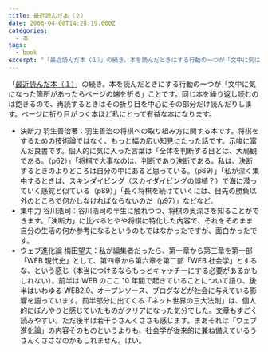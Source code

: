 ```yaml
---
title: 最近読んだ本（２）
date: 2006-04-08T14:28:19.000Z
categories:
  - 本
tags:
  - book
excerpt: "「最近読んだ本（１）」の続き。本を読んだときにする行動の一つが「文中に気になった箇所があったらページの端を折る」ことです。同じ本を繰り返し読むのは飽きるので、再読するときはその折り目を中心にその部分だけ読んだりします。ページに折り目がつく本ほど私にとって有益な本になります。"
---
```


「[最近読んだ本（１）](http://memolog.jp/archives/2006/04/001010.html)」の続き。本を読んだときにする行動の一つが「文中に気になった箇所があったらページの端を折る」ことです。同じ本を繰り返し読むのは飽きるので、再読するときはその折り目を中心にその部分だけ読んだりします。ページに折り目がつく本ほど私にとって有益な本になります。

- [](http://www.amazon.co.jp/exec/obidos/ASIN/4047100080/ref=nosim/yutakayamaguc-22) 決断力 羽生善治著：羽生善治の将棋への取り組み方に関する本です。将棋をするための技術論ではなく、もっと幅の広い知見にたった話です。示唆に富んだ良書です。個人的に気に入った言葉は「全体を判断する目とは、大局観である。（p62）」「将棋で大事なのは、判断であり決断である。私は、決断するときのよりどころは自分の中にあると思っている。（p69）」「私が深く集中するときは、スキンダイビング（スカイダイビングの誤植？）で海に潜っていく感覚と似ている（p89）」「長く将棋を続けていくには、目先の勝負以外のところで何かしなければならないのだ（p97）」などなど。
- [](http://www.amazon.co.jp/exec/obidos/ASIN/4047040118/ref=nosim/yutakayamaguc-22)集中力 谷川浩司：谷川浩司の半生に触れつつ、将棋の奥深さを知ることができます。「決断力」に比べるとやや将棋に特化した内容で、それをそのまま自分の生活の何か参考になるというのもではなかったですが、面白かったです。
- [](http://www.amazon.co.jp/exec/obidos/ASIN/4480062858/ref=nosim/yutakayamaguc-22)ウェブ進化論 梅田望夫：私が編集者だったら、第一章から第三章を第一部「WEB 現代史」として、第四章から第六章を第二部「WEB 社会学」とするな、という感じ（本当につけるならもっとキャッチーにする必要があるかもしれない）。前半は WEB のここ 10 年間で起きていることについて語り、後半はいわゆる WEB2.0、オープンソース、ブログなどが社会に与えている影響を語っています。前半部分に出てくる「ネット世界の三大法則」は、個人的にぼんやりと感じていたものがクリアになった気分でした。文章もすごく読みやすい。ただ後半は若干うさんくささも感じます。まあそれは「ウェブ進化論」の内容そのものというよりも、社会学が従来的に兼ね備えているうさんくささなのかもしれません。はい。
